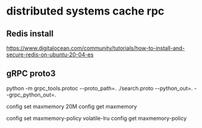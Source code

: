 # distributed systems cache rpc
 
## Redis install
https://www.digitalocean.com/community/tutorials/how-to-install-and-secure-redis-on-ubuntu-20-04-es

## gRPC proto3
python -m grpc_tools.protoc --proto_path=. ./search.proto --python_out=. --grpc_python_out=.


config set maxmemory 20M
config get maxmemory

config set maxmemory-policy volatile-lru
config get maxmemory-policy